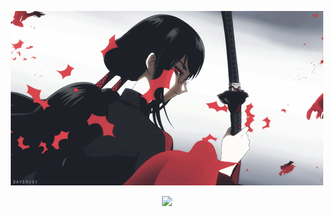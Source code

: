 
<div align="center">
  <p>
    <img src="assets/fwf.gif">
  </p>
  <p>
<img src="https://readme-typing-svg.herokuapp.com?color=%ffdcdc&lines=Welcome-to-my-profile&center=true&width=380&height=50&duration=4000&pause=1000">

 </p>
</div>